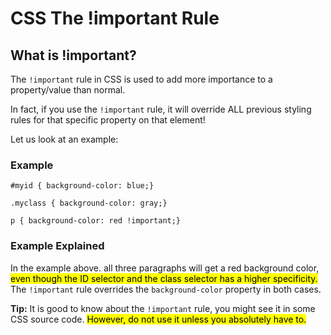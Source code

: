 # CSS The !important Rule

## What is !important?

The `!important` rule in CSS is used to add more importance to a property/value than normal.

In fact, if you use the `!important` rule, it will override ALL previous styling rules for that specific property on that element!

Let us look at an example:

### Example

```
#myid { background-color: blue;}  

.myclass { background-color: gray;}  

p { background-color: red !important;}

```

### Example Explained

In the example above. all three paragraphs will get a red background color, <mark>even though the ID selector and the class selector has a higher specificity. </mark>The `!important` rule overrides the `background-color` property in both cases.



**Tip:** It is good to know about the `!important` rule, you might see it in some CSS source code. <mark>However, do not use it unless you absolutely have to.</mark>


